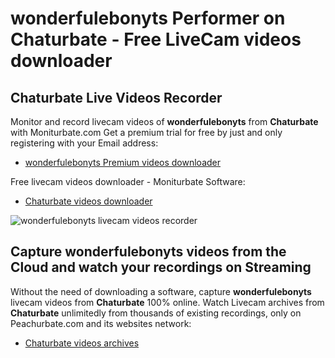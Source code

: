 # wonderfulebonyts Performer on Chaturbate - Free LiveCam videos downloader

## Chaturbate Live Videos Recorder

Monitor and record livecam videos of **wonderfulebonyts** from **Chaturbate** with Moniturbate.com
Get a premium trial for free by just and only registering with your Email address:
* [wonderfulebonyts Premium videos downloader](https://moniturbate.com/request-demo-licence-key.html)

Free livecam videos downloader - Moniturbate Software:
* [Chaturbate videos downloader](https://moniturbate.com/moniturbate-download-software.html)

![wonderfulebonyts livecam videos recorder](https://peachurnet.com/templates/moniturbate-software.png)


## Capture wonderfulebonyts videos from the Cloud and watch your recordings on Streaming

Without the need of downloading a software, capture **wonderfulebonyts** livecam videos from **Chaturbate** 100% online.
Watch Livecam archives from **Chaturbate** unlimitedly from thousands of existing recordings, only on Peachurbate.com and its websites network:
* [Chaturbate videos archives](https://peachurnet.com/)